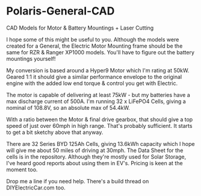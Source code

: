# Polaris-General-CAD
CAD Models for Motor &amp; Battery Mountings + Laser Cutting

I hope some of this might be useful to you.  Although the models were created for a General, the Electric Motor Mounting frame should be the same for RZR & Ranger XP1000 models.  You'll have to figure out the battery mountings yourself!

My conversion is based around a Hyper9 Motor which I'm rating at 50kW.  Geared 1:1 it should give a similar performance envelope to the original engine with the added low end torque & control you get with Electric.

The motor is capable of delivering at least 75kW - but my batteries have a max discharge current of 500A.  I'm running 32 x LiFePO4 Cells, giving a nominal of 108.8V, so an absolute max of 54.4kW.

With a ratio between the Motor & final drive gearbox, that should give a top speed of just over 60mph in high range.  That's probably sufficient.  It starts to get a bit sketchy above that anyway.

There are 32 Series BYD 125Ah Cells, giving 13.6kWh capacity which I hope will give me about 50 miles of driving at 30mph.  The Data Sheet for the cells is in the repository.
Although they're mostly used for Solar Storage, I've heard good reports about using them in EV's.  Pricing is keen at the moment too.

Drop me a line if you need help.  There's a build thread on DIYElectricCar.com too.
